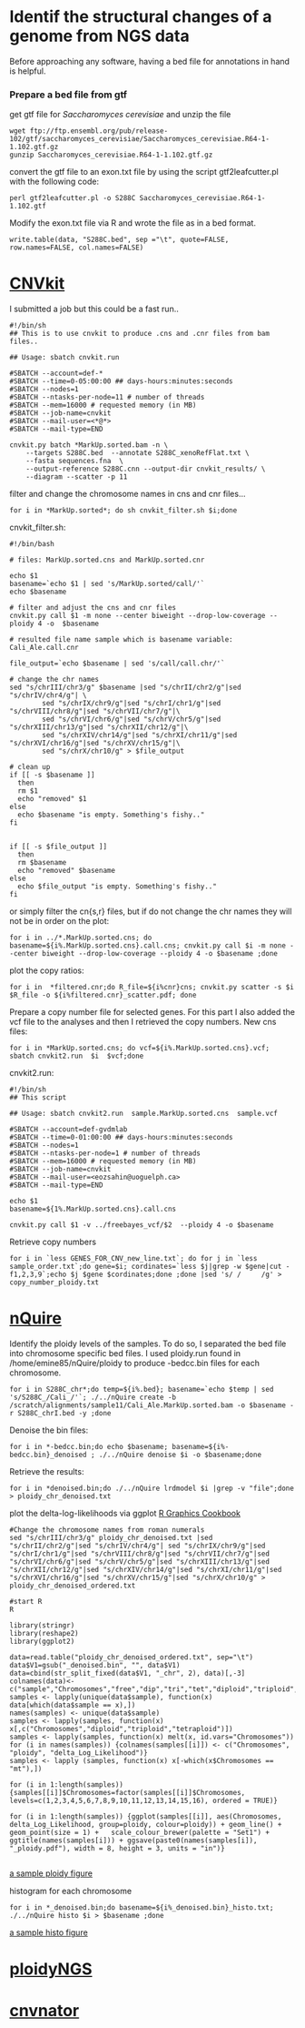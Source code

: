 # Identif the structural changes of a genome from NGS data

Before approaching any software, having a bed file for annotations in hand is helpful. 

### Prepare a bed file from gtf 
get gtf file for *Saccharomyces cerevisiae* and unzip the file
```
wget ftp://ftp.ensembl.org/pub/release-102/gtf/saccharomyces_cerevisiae/Saccharomyces_cerevisiae.R64-1-1.102.gtf.gz
gunzip Saccharomyces_cerevisiae.R64-1-1.102.gtf.gz
```

convert the gtf file to an exon.txt file by using the script gtf2leafcutter.pl with the following code:
```
perl gtf2leafcutter.pl -o S288C Saccharomyces_cerevisiae.R64-1-1.102.gtf
```

Modify the exon.txt file via R and wrote the file as in a bed format. 
```
write.table(data, "S288C.bed", sep ="\t", quote=FALSE, row.names=FALSE, col.names=FALSE)
```

# [CNVkit](https://cnvkit.readthedocs.io/en/stable/)

I submitted a job but this could be a fast run.. 

```
#!/bin/sh
## This is to use cnvkit to produce .cns and .cnr files from bam files..

## Usage: sbatch cnvkit.run 

#SBATCH --account=def-*
#SBATCH --time=0-05:00:00 ## days-hours:minutes:seconds
#SBATCH --nodes=1
#SBATCH --ntasks-per-node=11 # number of threads 
#SBATCH --mem=16000 # requested memory (in MB)
#SBATCH --job-name=cnvkit
#SBATCH --mail-user=<*@*>
#SBATCH --mail-type=END

cnvkit.py batch *MarkUp.sorted.bam -n \
    --targets S288C.bed  --annotate S288C_xenoRefFlat.txt \
    --fasta sequences.fna  \
    --output-reference S288C.cnn --output-dir cnvkit_results/ \
    --diagram --scatter -p 11
```
filter and change the chromosome names in cns and cnr files...

```
for i in *MarkUp.sorted*; do sh cnvkit_filter.sh $i;done
```

cnvkit_filter.sh:
```
#!/bin/bash

# files: MarkUp.sorted.cns and MarkUp.sorted.cnr

echo $1
basename=`echo $1 | sed 's/MarkUp.sorted/call/'`
echo $basename

# filter and adjust the cns and cnr files
cnvkit.py call $1 -m none --center biweight --drop-low-coverage --ploidy 4 -o  $basename

# resulted file name sample which is basename variable: Cali_Ale.call.cnr

file_output=`echo $basename | sed 's/call/call.chr/'`

# change the chr names
sed "s/chrIII/chr3/g" $basename |sed "s/chrII/chr2/g"|sed "s/chrIV/chr4/g"| \
        sed "s/chrIX/chr9/g"|sed "s/chrI/chr1/g"|sed "s/chrVIII/chr8/g"|sed "s/chrVII/chr7/g"|\
        sed "s/chrVI/chr6/g"|sed "s/chrV/chr5/g"|sed "s/chrXIII/chr13/g"|sed "s/chrXII/chr12/g"|\
        sed "s/chrXIV/chr14/g"|sed "s/chrXI/chr11/g"|sed "s/chrXVI/chr16/g"|sed "s/chrXV/chr15/g"|\
        sed "s/chrX/chr10/g" > $file_output

# clean up
if [[ -s $basename ]]
  then
  rm $1
  echo "removed" $1
else
  echo $basename "is empty. Something's fishy.."
fi


if [[ -s $file_output ]]
  then
  rm $basename
  echo "removed" $basename
else
  echo $file_output "is empty. Something's fishy.."
fi

```

or simply filter the cn{s,r} files, but if do not change the chr names they will not be in order on the plot:
```
for i in ../*.MarkUp.sorted.cns; do basename=${i%.MarkUp.sorted.cns}.call.cns; cnvkit.py call $i -m none --center biweight --drop-low-coverage --ploidy 4 -o $basename ;done

```
plot the copy ratios:

```
for i in  *filtered.cnr;do R_file=${i%cnr}cns; cnvkit.py scatter -s $i $R_file -o ${i%filtered.cnr}_scatter.pdf; done

```

Prepare a copy number file for selected genes. For this part I also added the vcf file to the analyses and then I retrieved the copy numbers. New cns files: 
```
for i in *MarkUp.sorted.cns; do vcf=${i%.MarkUp.sorted.cns}.vcf; sbatch cnvkit2.run  $i  $vcf;done
```
cnvkit2.run: 
```
#!/bin/sh
## This script

## Usage: sbatch cnvkit2.run  sample.MarkUp.sorted.cns  sample.vcf

#SBATCH --account=def-gvdmlab
#SBATCH --time=0-01:00:00 ## days-hours:minutes:seconds
#SBATCH --nodes=1
#SBATCH --ntasks-per-node=1 # number of threads
#SBATCH --mem=16000 # requested memory (in MB)
#SBATCH --job-name=cnvkit
#SBATCH --mail-user=<eozsahin@uoguelph.ca>
#SBATCH --mail-type=END

echo $1
basename=${1%.MarkUp.sorted.cns}.call.cns

cnvkit.py call $1 -v ../freebayes_vcf/$2  --ploidy 4 -o $basename
```

Retrieve copy numbers
```
for i in `less GENES_FOR_CNV_new_line.txt`; do for j in `less sample_order.txt`;do gene=$i; cordinates=`less $j|grep -w $gene|cut -f1,2,3,9`;echo $j $gene $cordinates;done ;done |sed 's/ /     /g' > copy_number_ploidy.txt
```

# [nQuire](https://github.com/clwgg/nQuire)
Identify the ploidy levels of the samples. To do so, I separated the bed file into chromosome specific bed files. I used ploidy.run found in /home/emine85/nQuire/ploidy to produce -bedcc.bin files for each chromosome.

```
for i in S288C_chr*;do temp=${i%.bed}; basename=`echo $temp | sed 's/S288C_/Cali_/'`; ./../nQuire create -b /scratch/alignments/sample11/Cali_Ale.MarkUp.sorted.bam -o $basename -r S288C_chrI.bed -y ;done

```

Denoise the bin files: 
```
for i in *-bedcc.bin;do echo $basename; basename=${i%-bedcc.bin}_denoised ; ./../nQuire denoise $i -o $basename;done
```

Retrieve the results:
```
for i in *denoised.bin;do ./../nQuire lrdmodel $i |grep -v "file";done > ploidy_chr_denoised.txt
```

plot the delta-log-likelihoods via ggplot
[R Graphics Cookbook](https://r-graphics.org)

```
#Change the chromosome names from roman numerals 
sed "s/chrIII/chr3/g" ploidy_chr_denoised.txt |sed "s/chrII/chr2/g"|sed "s/chrIV/chr4/g"| sed "s/chrIX/chr9/g"|sed "s/chrI/chr1/g"|sed "s/chrVIII/chr8/g"|sed "s/chrVII/chr7/g"|sed "s/chrVI/chr6/g"|sed "s/chrV/chr5/g"|sed "s/chrXIII/chr13/g"|sed "s/chrXII/chr12/g"|sed "s/chrXIV/chr14/g"|sed "s/chrXI/chr11/g"|sed "s/chrXVI/chr16/g"|sed "s/chrXV/chr15/g"|sed "s/chrX/chr10/g" > ploidy_chr_denoised_ordered.txt

#start R
R

library(stringr)
library(reshape2)
library(ggplot2)

data=read.table("ploidy_chr_denoised_ordered.txt", sep="\t")
data$V1=gsub("_denoised.bin", "", data$V1)
data=cbind(str_split_fixed(data$V1, "_chr", 2), data)[,-3]
colnames(data)<- c("sample","Chromosomes","free","dip","tri","tet","diploid","triploid","tetraploid")
samples <- lapply(unique(data$sample), function(x) data[which(data$sample == x),])
names(samples) <- unique(data$sample)
samples <- lapply(samples, function(x)  x[,c("Chromosomes","diploid","triploid","tetraploid")])
samples <- lapply(samples, function(x) melt(x, id.vars="Chromosomes"))
for (i in names(samples)) {colnames(samples[[i]]) <- c("Chromosomes", "ploidy", "delta_Log_Likelihood")} 
samples <- lapply (samples, function(x) x[-which(x$Chromosomes == "mt"),])

for (i in 1:length(samples)) {samples[[i]]$Chromosomes=factor(samples[[i]]$Chromosomes, levels=c(1,2,3,4,5,6,7,8,9,10,11,12,13,14,15,16), ordered = TRUE)}

for (i in 1:length(samples)) {ggplot(samples[[i]], aes(Chromosomes, delta_Log_Likelihood, group=ploidy, colour=ploidy)) + geom_line() + geom_point(size = 1) +   scale_colour_brewer(palette = "Set1") + ggtitle(names(samples[i])) + ggsave(paste0(names(samples[i]), "_ploidy.pdf"), width = 8, height = 3, units = "in")}


```
[a sample ploidy figure](https://github.com/emineozsahin/Bioinformatics/blob/main/Picture1.png)

histogram for each chromosome
```
for i in *_denoised.bin;do basename=${i%_denoised.bin}_histo.txt; ./../nQuire histo $i > $basename ;done
```
[a sample histo figure](https://github.com/emineozsahin/Bioinformatics/blob/main/sample_chrI_histo.txt)

# [ploidyNGS](https://github.com/diriano/ploidyNGS)
# [cnvnator](https://github.com/abyzovlab/CNVnator)




